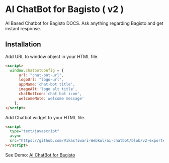 # AI ChatBot for Bagisto ( v2 )

AI Based Chatbot for Bagisto DOCS. Ask anything regarding Bagisto and get instant response.

## Installation

Add URL to window object in your HTML file.

```html
<script>
  window.chatbotConfig = {
      url: "chat-bot-url",
      logoUrl: "logo-url",
      appName:'chat-bot title',
      imageAlt:'logo alt title',
      chatBotIcon:'chat bot icon',
      welcomeNote:'welcome message'
    };
</script>
```

Add Chatbot widget to your HTML file.

```html
<script
  type="text/javascript"
  async
  src="https://github.com/VikasTiwari-Webkul/ai-chatbot/blob/v2-exported/chatbot.js"
></script>
```

See Demo: [AI ChatBot for Bagisto](https://vikastiwari-webkul.github.io/ai-chatbot/demo.html)
